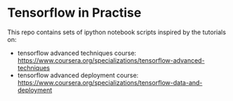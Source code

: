 # Tensorflow in Practise 

This repo contains sets of ipython notebook scripts inspired by the tutorials on:

- tensorflow advanced techniques course:
https://www.coursera.org/specializations/tensorflow-advanced-techniques
- tensorflow advanced deployment course:
https://www.coursera.org/specializations/tensorflow-data-and-deployment
